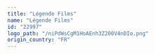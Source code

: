 ```yaml
---
title: "Légende Films"
name: "Légende Films"
id: "22997"
logo_path: "/niPdWsCgM1HoAEnh3Z200V4nDIo.png"
origin_country: "FR"
---
```

